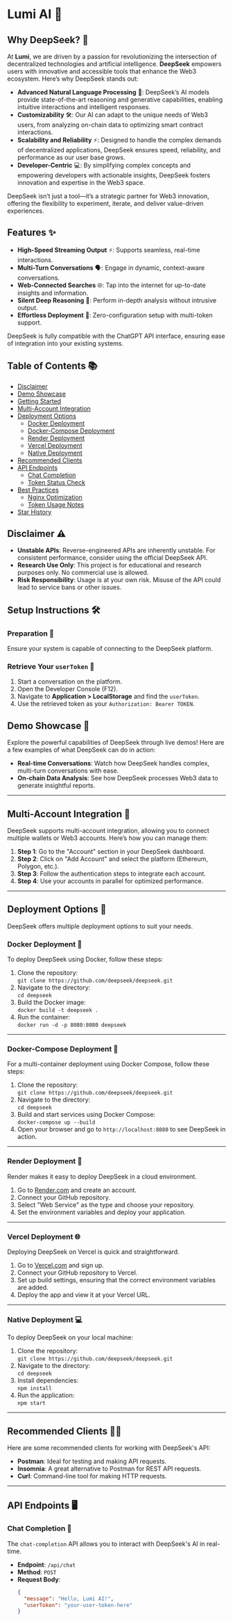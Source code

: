 # Lumi AI 🚀

<!-- ![AI Tools Image](./doc/Lumi-ai.png) -->

## Why DeepSeek? 🤔

At **Lumi**, we are driven by a passion for revolutionizing the intersection of decentralized technologies and artificial intelligence. **DeepSeek** empowers users with innovative and accessible tools that enhance the Web3 ecosystem. Here’s why DeepSeek stands out:

- **Advanced Natural Language Processing** 🤖: DeepSeek’s AI models provide state-of-the-art reasoning and generative capabilities, enabling intuitive interactions and intelligent responses.
- **Customizability** 🛠️: Our AI can adapt to the unique needs of Web3 users, from analyzing on-chain data to optimizing smart contract interactions.
- **Scalability and Reliability** ⚡: Designed to handle the complex demands of decentralized applications, DeepSeek ensures speed, reliability, and performance as our user base grows.
- **Developer-Centric** 💻: By simplifying complex concepts and empowering developers with actionable insights, DeepSeek fosters innovation and expertise in the Web3 space.

DeepSeek isn’t just a tool—it’s a strategic partner for Web3 innovation, offering the flexibility to experiment, iterate, and deliver value-driven experiences.

## Features ✨

- **High-Speed Streaming Output** ⚡: Supports seamless, real-time interactions.
- **Multi-Turn Conversations** 🗣️: Engage in dynamic, context-aware conversations.
- **Web-Connected Searches** 🌐: Tap into the internet for up-to-date insights and information.
- **Silent Deep Reasoning** 🤫: Perform in-depth analysis without intrusive output.
- **Effortless Deployment** 🚀: Zero-configuration setup with multi-token support.

DeepSeek is fully compatible with the ChatGPT API interface, ensuring ease of integration into your existing systems.

## Table of Contents 📚

- [Disclaimer](#disclaimer)
- [Demo Showcase](#demo-showcase)
- [Getting Started](#getting-started)
- [Multi-Account Integration](#multi-account-integration)
- [Deployment Options](#deployment-options)
  - [Docker Deployment](#docker-deployment)
  - [Docker-Compose Deployment](#docker-compose-deployment)
  - [Render Deployment](#render-deployment)
  - [Vercel Deployment](#vercel-deployment)
  - [Native Deployment](#native-deployment)
- [Recommended Clients](#recommended-clients)
- [API Endpoints](#api-endpoints)
  - [Chat Completion](#chat-completion)
  - [Token Status Check](#token-status-check)
- [Best Practices](#best-practices)
  - [Nginx Optimization](#nginx-optimization)
  - [Token Usage Notes](#token-usage-notes)
- [Star History](#star-history)

## Disclaimer ⚠️

- **Unstable APIs**: Reverse-engineered APIs are inherently unstable. For consistent performance, consider using the official DeepSeek API.
- **Research Use Only**: This project is for educational and research purposes only. No commercial use is allowed.
- **Risk Responsibility**: Usage is at your own risk. Misuse of the API could lead to service bans or other issues.

## Setup Instructions 🛠️

### Preparation 📝

Ensure your system is capable of connecting to the DeepSeek platform.

### Retrieve Your `userToken` 🔑

1. Start a conversation on the platform.
2. Open the Developer Console (F12).
3. Navigate to **Application > LocalStorage** and find the `userToken`.
4. Use the retrieved token as your `Authorization: Bearer TOKEN`.

## Demo Showcase 🎥

Explore the powerful capabilities of DeepSeek through live demos! Here are a few examples of what DeepSeek can do in action:

- **Real-time Conversations**: Watch how DeepSeek handles complex, multi-turn conversations with ease.
- **On-chain Data Analysis**: See how DeepSeek processes Web3 data to generate insightful reports.

---

## Multi-Account Integration 🔄

DeepSeek supports multi-account integration, allowing you to connect multiple wallets or Web3 accounts. Here’s how you can manage them:

1. **Step 1**: Go to the "Account" section in your DeepSeek dashboard.
2. **Step 2**: Click on "Add Account" and select the platform (Ethereum, Polygon, etc.).
3. **Step 3**: Follow the authentication steps to integrate each account.
4. **Step 4**: Use your accounts in parallel for optimized performance.

---

## Deployment Options 🚀

DeepSeek offers multiple deployment options to suit your needs.

### Docker Deployment 🐳

To deploy DeepSeek using Docker, follow these steps:

1. Clone the repository:  
   `git clone https://github.com/deepseek/deepseek.git`
2. Navigate to the directory:  
   `cd deepseek`
3. Build the Docker image:  
   `docker build -t deepseek .`
4. Run the container:  
   `docker run -d -p 8080:8080 deepseek`

---

### Docker-Compose Deployment 🐋

For a multi-container deployment using Docker Compose, follow these steps:

1. Clone the repository:  
   `git clone https://github.com/deepseek/deepseek.git`
2. Navigate to the directory:  
   `cd deepseek`
3. Build and start services using Docker Compose:  
   `docker-compose up --build`
4. Open your browser and go to `http://localhost:8080` to see DeepSeek in action.

---

### Render Deployment 🎨

Render makes it easy to deploy DeepSeek in a cloud environment.

1. Go to [Render.com](https://render.com) and create an account.
2. Connect your GitHub repository.
3. Select "Web Service" as the type and choose your repository.
4. Set the environment variables and deploy your application.

---

### Vercel Deployment 🌐

Deploying DeepSeek on Vercel is quick and straightforward.

1. Go to [Vercel.com](https://vercel.com) and sign up.
2. Connect your GitHub repository to Vercel.
3. Set up build settings, ensuring that the correct environment variables are added.
4. Deploy the app and view it at your Vercel URL.

---

### Native Deployment 💻

To deploy DeepSeek on your local machine:

1. Clone the repository:  
   `git clone https://github.com/deepseek/deepseek.git`
2. Navigate to the directory:  
   `cd deepseek`
3. Install dependencies:  
   `npm install`
4. Run the application:  
   `npm start`

---

## Recommended Clients 🧑‍💻

Here are some recommended clients for working with DeepSeek's API:

- **Postman**: Ideal for testing and making API requests.
- **Insomnia**: A great alternative to Postman for REST API requests.
- **Curl**: Command-line tool for making HTTP requests.

---

## API Endpoints 🖥️

### Chat Completion 💬

The `chat-completion` API allows you to interact with DeepSeek's AI in real-time.

- **Endpoint**: `/api/chat`
- **Method**: `POST`
- **Request Body**:
  ```json
  {
    "message": "Hello, Lumi AI!",
    "userToken": "your-user-token-here"
  }
  ```
